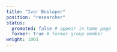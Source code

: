 ```yaml
---
title: "Ivor Bosloper"
position: "researcher"
status:
  promoted: false # appear in home page
  former: true # former group member
weight: 1001
---
```


